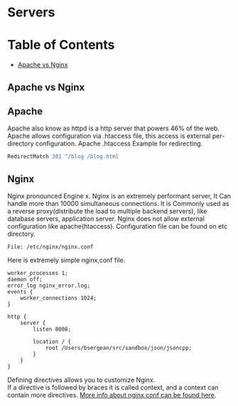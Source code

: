 # Servers

Table of Contents
=================

   * [Apache vs Nginx](#Apache-vs-Nginx)



## Apache vs Nginx

## Apache
Apache also know as httpd is a http server that powers 46% of the web.
Apache allows configuration via .htaccess file, this access is external per-directory configuration. 
Apache .htaccess Example for redirecting.

```apache
RedirectMatch 301 ^/blog /blog.html
```

## Nginx
Nginx pronounced Engine x. 
Nginx is an extremely performant server, It Can handle more than 10000 simultaneous connections. 
It is Commonly used as a reverse proxy(distribute the load to multiple backend servers), like database servers, application server. 
Nginx does not allow external configuration like apache(htaccess).
Configuration file can be found on etc directory. 

```
File: /etc/nginx/nginx.conf
```
Here is extremely simple nginx,conf file.

```nginx
worker_processes 1;
daemon off;
error_log nginx_error.log;
events {
    worker_connections 1024;
}

http {
    server {
        listen 8008;

        location / {
            root /Users/bsergean/src/sandbox/json/jsoncpp;
        }
    }
}
```

Defining directives allows you to customize Nginx.  
If a directive is followed by braces it is called context, and a context can contain more directives. [More info about nginx conf can be found here](http://nginx.org/en/docs/beginners_guide.html).